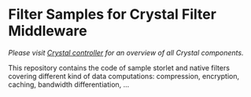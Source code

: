 # Filter Samples for Crystal Filter Middleware

_Please visit [Crystal controller](https://github.com/Crystal-SDS/controller/) for an overview of all Crystal components._

This repository contains the code of sample storlet and native filters covering different kind of data computations: compression, encryption, caching, bandwidth differentiation, ...